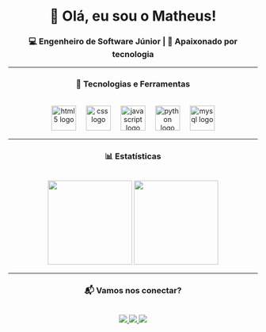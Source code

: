 <h1 align="center">👋 Olá, eu sou o Matheus!</h1>
<h3 align="center">💻 Engenheiro de Software Júnior | 🚀 Apaixonado por tecnologia</h3>

---

<div align="center">
  <h3>🚀 Tecnologias e Ferramentas</h3>
  <br>
  <img src="https://cdn.jsdelivr.net/gh/devicons/devicon/icons/html5/html5-original.svg" height="50" alt="html5 logo" />
  <img width="12" />
  <img src="https://cdn.jsdelivr.net/gh/devicons/devicon/icons/css3/css3-original.svg" height="50" alt="css logo" />
  <img width="12" />
  <img src="https://cdn.jsdelivr.net/gh/devicons/devicon/icons/javascript/javascript-original.svg" height="50" alt="javascript logo" />
  <img width="12" />
  <img src="https://skillicons.dev/icons?i=py" height="50" alt="python logo" />
  <img width="12" />
  <img src="https://cdn.jsdelivr.net/gh/devicons/devicon/icons/mysql/mysql-original.svg" height="50" alt="mysql logo" />
</div>

---

<div align="center">
  <h3>📊 Estatísticas</h3>
  <br>
  <img height="170em" src="https://github-readme-stats.vercel.app/api?username=mathpferreira&show_icons=true&theme=dark&include_all_commits=true&count_private=true"/>
  <img height="170em" src="https://github-readme-stats.vercel.app/api/top-langs/?username=mathpferreira&layout=compact&langs_count=7&theme=dark"/>
</div>

---

<div align="center">
  <h3>📬 Vamos nos conectar?</h3>
  <br>
  <a href="https://www.linkedin.com/in/matheuspferreira/" target="_blank">
    <img src="https://img.shields.io/badge/LinkedIn-0077B5?style=for-the-badge&logo=linkedin&logoColor=white"/>
  </a>
  <a href="https://www.instagram.com/mt_lhp/" target="_blank">
    <img src="https://img.shields.io/badge/Instagram-E4405F?style=for-the-badge&logo=instagram&logoColor=white"/>
  </a>
  <a href="mailto:mxthferreira@gmail.com" target="_blank">
    <img src="https://img.shields.io/badge/Email-D14836?style=for-the-badge&logo=gmail&logoColor=white"/>
  </a>
</div>
